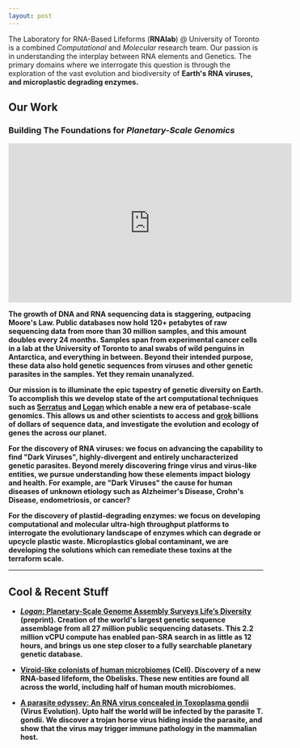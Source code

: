 ```yaml
---
layout: post
---
```


The Laboratory for RNA-Based Lifeforms (<b>RNAlab</b>) @ University of Toronto is a combined <i>Computational</i> and <i>Molecular</i> research team. Our passion is in understanding the interplay between RNA elements and Genetics. The primary domains where we interrogate this question is through the exploration of the vast evolution and biodiversity of <b>Earth's RNA viruses<b>, and <b>microplastic degrading enzymes<b>.<br>

## Our Work

### Building The Foundations for *Planetary-Scale Genomics*

<iframe width="560" height="315" src="https://www.youtube.com/embed/mPUM-adhXd8?si=0rDs2hboVXJvFZ88&amp;start=5875" title="YouTube video player" frameborder="0" allow="accelerometer; autoplay; clipboard-write; encrypted-media; gyroscope; picture-in-picture; web-share" allowfullscreen></iframe>

The growth of DNA and RNA sequencing data is staggering, outpacing Moore's Law. Public databases now hold 120+ petabytes of raw sequencing data from more than 30 million samples, and this amount doubles every 24 months. Samples span from experimental cancer cells in a lab at the University of Toronto to anal swabs of wild penguins in Antarctica, and everything in between. Beyond their intended purpose, these data also hold genetic sequences from viruses and other genetic parasites in the samples. Yet they remain unanalyzed.

Our mission is to illuminate the epic tapestry of genetic diversity on Earth. To accomplish this we develop state of the art computational techniques such as [Serratus](https://www.nature.com/articles/s41586-021-04332-2) and [Logan](https://www.biorxiv.org/content/10.1101/2024.07.30.605881v1) which enable a new era of <b>petabase-scale</b> genomics. This allows us and other scientists to access and [grok](https://en.wikipedia.org/wiki/Grok) billions of dollars of sequence data, and investigate the evolution and ecology of genes the  across our planet.

For the discovery of <b>RNA viruses</b>: we focus on advancing the capability to find "Dark Viruses", highly-divergent and entirely uncharacterized genetic parasites. Beyond merely discovering fringe virus and virus-like entities, we pursue understanding how these elements impact biology and health. For example, are "Dark Viruses" the cause for human diseases of unknown etiology such as Alzheimer's Disease, Crohn's Disease, endometriosis, or cancer?

For the discovery of <b>plastid-degrading enzymes</b>: we focus on developing computational and molecular ultra-high throughput platforms to interrogate the evolutionary landscape of enzymes which can degrade or upcycle plastic waste. Microplastics global contaminant, we are developing the solutions which can remediate these toxins at the terraform scale.

------------------------------------------------------------------------------

## Cool & Recent Stuff

- [*Logan*: Planetary-Scale Genome Assembly Surveys Life’s Diversity](https://www.biorxiv.org/content/10.1101/2024.07.30.605881v1) (preprint). Creation of the world's largest genetic sequence assemblage from all 27 million public sequencing datasets. This 2.2 million vCPU compute has enabled pan-SRA search in as little as 12 hours, and brings us one step closer to a fully searchable planetary genetic database.

- [Viroid-like colonists of human microbiomes](https://www.sciencedirect.com/science/article/abs/pii/S0092867424010912) (Cell). Discovery of a new RNA-based lifeform, the Obelisks. These new entities are found all across the world, including half of human mouth microbiomes.

- [A parasite odyssey: An RNA virus concealed in Toxoplasma gondii](https://academic.oup.com/ve/advance-article/doi/10.1093/ve/veae040/7668577) (Virus Evolution). Upto half the world will be infected by the parasite T. gondii. We discover a trojan horse virus hiding inside the parasite, and show that the virus may trigger immune pathology in the mammalian host.